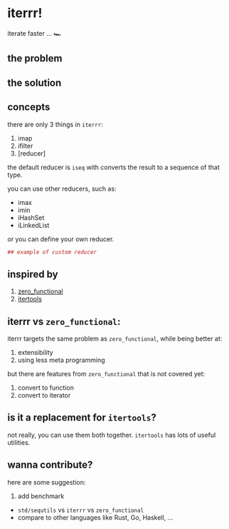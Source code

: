 # iterrr!
iterate faster ... 🏎️

## the problem


## the solution

## concepts

there are only 3 things in `iterrr`:
1. imap
2. ifilter
3. [reducer]

the default reducer is `iseq` with converts the result to a sequence of that type.

you can use other reducers, such as:
* imax
* imin
* iHashSet
* iLinkedList

or you can define your own reducer.
```nim
## example of custom reducer
```

## inspired by
1. [zero_functional](https://github.com/zero-functional/zero-functional)
2. [itertools](https://github.com/narimiran/itertools)

## **iterrr** vs `zero_functional`:
iterrr targets the same problem as `zero_functional`, 
while being better at:
  1. extensibility
  2. using less meta programming

but there are features from `zero_functional` that is not covered yet:
  1. convert to function
  2. convert to iterator

## is it a replacement for `itertools`?
not really, you can use them both together.
`itertools` has lots of useful utilities.

## wanna contribute?
here are some suggestion:

1. add benchmark 
  * `std/sequtils` vs `iterrr` vs `zero_functional`
  * compare to other languages like Rust, Go, Haskell, ...